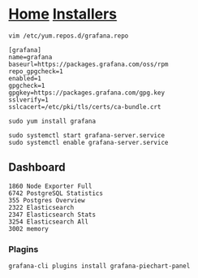 # [Home](https://div-oops.github.io/mugivar) [Installers](https://div-oops.github.io/mugivar/installers)
```
vim /etc/yum.repos.d/grafana.repo

[grafana]
name=grafana
baseurl=https://packages.grafana.com/oss/rpm
repo_gpgcheck=1
enabled=1
gpgcheck=1
gpgkey=https://packages.grafana.com/gpg.key
sslverify=1
sslcacert=/etc/pki/tls/certs/ca-bundle.crt
```
```
sudo yum install grafana
```
```
sudo systemctl start grafana-server.service 
sudo systemctl enable grafana-server.service 

```
## Dashboard
```
1860 Node Exporter Full
6742 PostgreSQL Statistics
355 Postgres Overview
2322 Elasticsearch
2347 Elasticsearch Stats
3254 Elasticsearch All
3002 memory
```
### Plagins
```
grafana-cli plugins install grafana-piechart-panel
```
